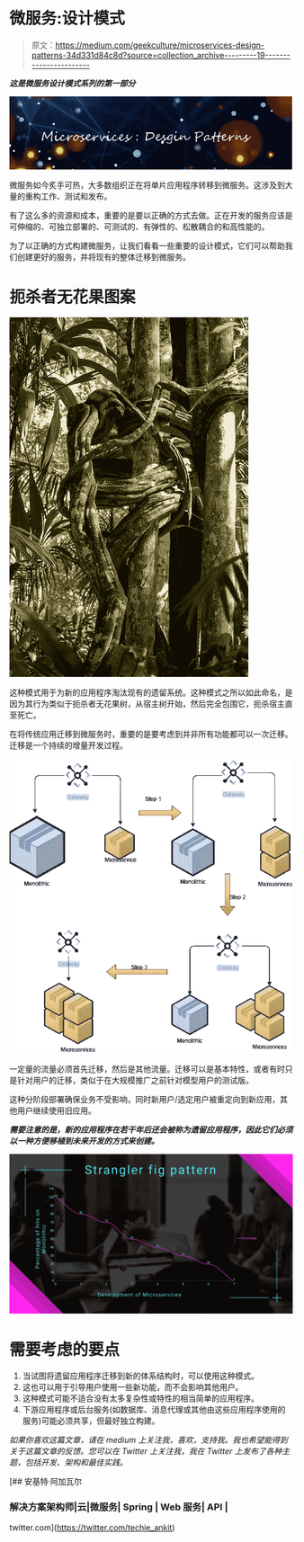 # 微服务:设计模式

> 原文：<https://medium.com/geekculture/microservices-design-patterns-34d331d84c8d?source=collection_archive---------19----------------------->

***这是微服务设计模式系列的第一部分***

![](img/465e636ee024574d4fd943e2060a8775.png)

微服务如今炙手可热，大多数组织正在将单片应用程序转移到微服务。这涉及到大量的重构工作、测试和发布。

有了这么多的资源和成本，重要的是要以正确的方式去做。正在开发的服务应该是可伸缩的、可独立部署的、可测试的、有弹性的、松散耦合的和高性能的。

为了以正确的方式构建微服务，让我们看看一些重要的设计模式，它们可以帮助我们创建更好的服务，并将现有的整体迁移到微服务。

# 扼杀者无花果图案

![](img/c17dda5a35998427ab32ecf81215da31.png)

这种模式用于为新的应用程序淘汰现有的遗留系统。这种模式之所以如此命名，是因为其行为类似于扼杀者无花果树，从宿主树开始，然后完全包围它，扼杀宿主直至死亡。

在将传统应用迁移到微服务时，重要的是要考虑到并非所有功能都可以一次迁移。迁移是一个持续的增量开发过程。

![](img/317ea3e970405c292f4ca1f7df5f2257.png)

一定量的流量必须首先迁移，然后是其他流量。迁移可以是基本特性，或者有时只是针对用户的迁移，类似于在大规模推广之前针对模型用户的测试版。

这种分阶段部署确保业务不受影响，同时新用户/选定用户被重定向到新应用，其他用户继续使用旧应用。

***需要注意的是，新的应用程序在若干年后还会被称为遗留应用程序，因此它们必须以一种方便移植到未来开发的方式来创建。***

![](img/b19081e234753cdcf66338e4cc6d94de.png)

# 需要考虑的要点

1.  当试图将遗留应用程序迁移到新的体系结构时，可以使用这种模式。
2.  这也可以用于引导用户使用一些新功能，而不会影响其他用户。
3.  这种模式可能不适合没有太多复杂性或特性的相当简单的应用程序。
4.  下游应用程序或后台服务(如数据库、消息代理或其他由这些应用程序使用的服务)可能必须共享，但最好独立构建。

*如果你喜欢这篇文章，请在 medium 上关注我，喜欢，支持我。我也希望能得到关于这篇文章的反馈。您可以在 Twitter 上关注我，我在 Twitter 上发布了各种主题，包括开发、架构和最佳实践。*

[](https://twitter.com/techie_ankit) [## 安基特·阿加瓦尔

### 解决方案架构师|云|微服务| Spring | Web 服务| API |

twitter.com](https://twitter.com/techie_ankit)
